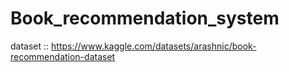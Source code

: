 # Book_recommendation_system


dataset :: https://www.kaggle.com/datasets/arashnic/book-recommendation-dataset
